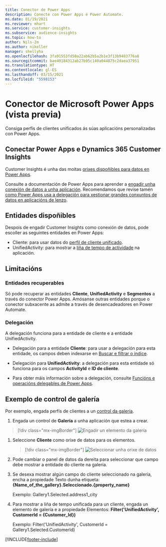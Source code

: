 ```yaml
---
title: Conector de Power Apps
description: Conecte con Power Apps e Power Automate.
ms.date: 01/19/2021
ms.reviewer: mhart
ms.service: customer-insights
ms.subservice: audience-insights
ms.topic: how-to
author: Nils-2m
ms.author: nikeller
manager: shellyha
ms.openlocfilehash: 3fa91553fd50a22ab62b5a2b1e3f13b9483776a8
ms.sourcegitcommit: bae40184312ab27b95c140a044875c2daea37951
ms.translationtype: HT
ms.contentlocale: gl-ES
ms.lasthandoff: 03/15/2021
ms.locfileid: "5598153"
---
```

# <a name="microsoft-power-apps-connector-preview"></a>Conector de Microsoft Power Apps (vista previa)

Consiga perfís de clientes unificados ás súas aplicacións personalizadas con Power Apps.

## <a name="connect-power-apps-and-dynamics-365-customer-insights"></a>Conectar Power Apps e Dynamics 365 Customer Insights

Customer Insights é unha das moitas [orixes dispoñibles para datos en Power Apps](/powerapps/maker/canvas-apps/working-with-data-sources).

Consulte a documentación de Power Apps para aprender a [engadir unha conexión de datos a unha aplicación](/powerapps/maker/canvas-apps/add-data-connection). Recomendamos que revise tamén [como Power Apps usa a delegación para xestionar grandes conxuntos de datos en aplicacións de lenzo](/powerapps/maker/canvas-apps/delegation-overview).

## <a name="available-entities"></a>Entidades dispoñibles

Despois de engadir Customer Insights como conexión de datos, pode escoller as seguintes entidades en Power Apps:

- Cliente: para usar datos do [perfil de cliente unificado](customer-profiles.md).
- UnifiedActivity: para mostrar a [liña de tempo de actividade](activities.md) na aplicación.

## <a name="limitations"></a>Limitacións

### <a name="retrievable-entities"></a>Entidades recuperables

Só pode recuperar as entidades **Cliente**, **UnifiedActivity** e **Segmentos** a través do conector Power Apps. Amósanse outras entidades porque o conector subxacente as admite a través de desencadeadores en Power Automate.  

### <a name="delegation"></a>Delegación

A delegación funciona para a entidade de cliente e a entidade UnifiedActivity. 

- Delegación para a entidade **Cliente**: para usar a delegación para esta entidade, os campos deben indexarse en [Buscar e filtrar o índice](search-filter-index.md).  

- Delegación para **UnifiedActivity**: a delegación para esta entidade só funciona para os campos **ActivityId** e **ID de cliente**.  

- Para obter máis información sobre a delegación, consulte [Funcións e operacións delegables de Power Apps](/connectors/commondataservice/#power-apps-delegable-functions-and-operations-for-the-cds-for-apps). 

## <a name="example-gallery-control"></a>Exemplo de control de galería

Por exemplo, engada perfís de clientes a un [control da galería](/powerapps/maker/canvas-apps/add-gallery).

1. Engada un control de **Galería** a unha aplicación que estea a crear.

> [!div class="mx-imgBorder"]
> ![Engadir un elemento da galería](media/connector-powerapps9.png "Engadir un elemento da galería")

1. Seleccione **Cliente** como orixe de datos para os elementos.

    > [!div class="mx-imgBorder"]
    > ![Seleccionar unha orixe de datos](media/choose-datasource-powerapps.png "Seleccionar unha orixe de datos")

1. Pode cambiar o panel de datos da dereita para seleccionar que campo debe mostrar a entidade do cliente na galería.

1. Se desexa mostrar algún campo do cliente seleccionado na galería, encha a propiedade Texto dunha etiqueta: **{Name_of_the_gallery}.Seleccionado.{property_name}**

    Exemplo: Gallery1.Selected.address1_city

1. Para mostrar a liña de tempo unificada para un cliente, engada un elemento de galería e a propiedade Elementos: **Filter('UnifiedActivity', CustomerId = {Customer_Id})**

    Exemplo: Filter('UnifiedActivity', CustomerId = Gallery1.Selected.CustomerId)


[!INCLUDE[footer-include](../includes/footer-banner.md)]